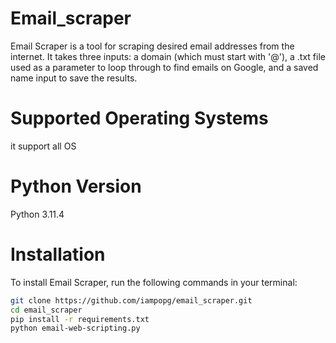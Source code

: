 # Email_scraper
Email Scraper is a tool for scraping desired email addresses from the internet. It takes three inputs: a domain (which must start with '@'), a .txt file used as a parameter to loop through to find emails on Google, and a saved name input to save the results.

# Supported Operating Systems
it support all OS

# Python Version
Python 3.11.4

# Installation
To install Email Scraper, run the following commands in your terminal:

```bash
git clone https://github.com/iampopg/email_scraper.git
cd email_scraper
pip install -r requirements.txt
python email-web-scripting.py
```


